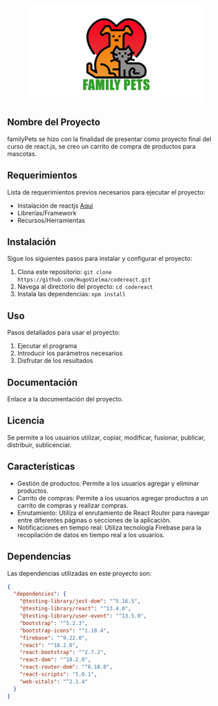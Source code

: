 <p align="center">
  <img src="public/imagenes/editable_Family_Pets2.png" alt="Family Pets" width="400">
</p>

## Nombre del Proyecto
familyPets se hizo con la finalidad de presentar como proyecto final del curso de react.js, se creo un carrito de compra de productos para mascotas.

## Requerimientos

Lista de requerimientos previos necesarios para ejecutar el proyecto:

- Instalación de reactjs [Aqui](http://https://react.dev/learn/add-react-to-an-existing-project "Aqui")
- Librerías/Framework
- Recursos/Herramientas


## Instalación

Sigue los siguientes pasos para instalar y configurar el proyecto:

1. Clona este repositorio: `git clone https://github.com/HugoVielma/codereact.git`
2. Navega al directorio del proyecto: `cd codereact`
3. Instala las dependencias: `npm install`

## Uso

Pasos detallados para usar el proyecto:

1. Ejecutar el programa
2. Introducir los parámetros necesarios
3. Disfrutar de los resultados

## Documentación

Enlace a la documentación del proyecto.

## Licencia

Se permite a los usuarios utilizar, copiar, modificar, fusionar, publicar, distribuir, sublicenciar.

## Características

- Gestión de productos: Permite a los usuarios agregar y eliminar productos.
- Carrito de compras: Permite a los usuarios agregar productos a un carrito de compras y realizar compras.
- Enrutamiento: Utiliza el enrutamiento de React Router para navegar entre diferentes páginas o secciones de la aplicación.
- Notificaciones en tiempo real: Utiliza tecnología Firebase para la recopilación de datos en tiempo real a los usuarios.

## Dependencias

Las dependencias utilizadas en este proyecto son:

```json
{
  "dependencies": {
    "@testing-library/jest-dom": "^5.16.5",
    "@testing-library/react": "^13.4.0",
    "@testing-library/user-event": "^13.5.0",
    "bootstrap": "^5.2.3",
    "bootstrap-icons": "^1.10.4",
    "firebase": "^9.22.0",
    "react": "^18.2.0",
    "react-bootstrap": "^2.7.2",
    "react-dom": "^18.2.0",
    "react-router-dom": "^6.10.0",
    "react-scripts": "5.0.1",
    "web-vitals": "^2.1.4"
  }
}
